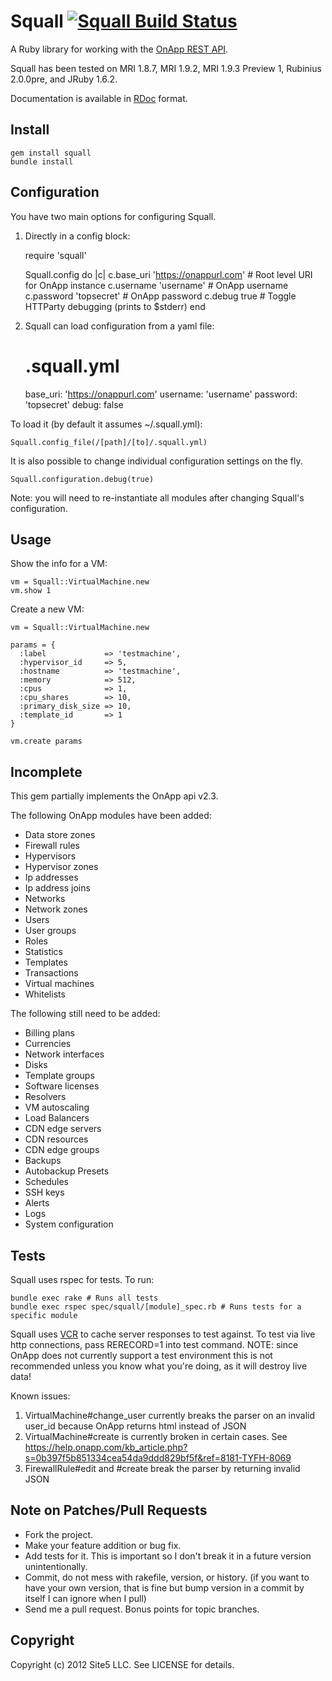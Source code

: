 Squall [![Squall Build Status][Build Icon]][Build Status]
=========================================================

A Ruby library for working with the [OnApp REST API][].

Squall has been tested on MRI 1.8.7, MRI 1.9.2, MRI 1.9.3 Preview 1,
Rubinius 2.0.0pre, and JRuby 1.6.2.

Documentation is available in [RDoc][] format.

[Build Status]: http://travis-ci.org/site5/squall
[Build Icon]: https://secure.travis-ci.org/site5/squall.png?branch=master
[OnApp REST API]: https://help.onapp.com/manual.php?m=2
[RDoc]: http://rdoc.info/github/site5/squall/master/frames

Install
-------

    gem install squall
    bundle install

Configuration
-----

You have two main options for configuring Squall.

1. Directly in a config block:

    require 'squall'

    Squall.config do |c|
      c.base_uri 'https://onappurl.com' # Root level URI for OnApp instance
      c.username 'username' # OnApp username
      c.password 'topsecret' # OnApp password
      c.debug true # Toggle HTTParty debugging (prints to $stderr)
    end

2. Squall can load configuration from a yaml file:

    # .squall.yml
    base_uri: 'https://onappurl.com'
    username: 'username'
    password: 'topsecret'
    debug: false

To load it (by default it assumes ~/.squall.yml):

    Squall.config_file(/[path]/[to]/.squall.yml)
    
It is also possible to change individual configuration settings on the fly.

    Squall.configuration.debug(true)
    
Note: you will need to re-instantiate all modules after changing Squall's configuration.

Usage
-----

Show the info for a VM:

    vm = Squall::VirtualMachine.new
    vm.show 1

Create a new VM:

    vm = Squall::VirtualMachine.new

    params = {
      :label             => 'testmachine',
      :hypervisor_id     => 5,
      :hostname          => 'testmachine',
      :memory            => 512,
      :cpus              => 1,
      :cpu_shares        => 10,
      :primary_disk_size => 10,
      :template_id       => 1
    }

    vm.create params
    
Incomplete
-----

This gem partially implements the OnApp api v2.3.

The following OnApp modules have been added:

* Data store zones
* Firewall rules
* Hypervisors
* Hypervisor zones
* Ip addresses
* Ip address joins
* Networks
* Network zones
* Users
* User groups
* Roles
* Statistics
* Templates
* Transactions
* Virtual machines
* Whitelists

The following still need to be added:

* Billing plans
* Currencies
* Network interfaces
* Disks
* Template groups
* Software licenses
* Resolvers
* VM autoscaling
* Load Balancers
* CDN edge servers
* CDN resources
* CDN edge groups
* Backups
* Autobackup Presets
* Schedules
* SSH keys
* Alerts
* Logs
* System configuration

Tests
-----

Squall uses rspec for tests. To run:

    bundle exec rake # Runs all tests
    bundle exec rspec spec/squall/[module]_spec.rb # Runs tests for a specific module

Squall uses [VCR](https://github.com/myronmarston/vcr) to cache server responses to test against. To test via live http connections, pass RERECORD=1 into test command. NOTE: since OnApp does not currently support a test environment this is not recommended unless you know what you're doing, as it will destroy live data!
    
Known issues:

1. VirtualMachine#change_user currently breaks the parser on an invalid user_id  because OnApp returns html instead of JSON
2. VirtualMachine#create is currently broken in certain cases.  See https://help.onapp.com/kb_article.php?s=0b397f5b851334cea54da9ddd829bf5f&ref=8181-TYFH-8069
3. FirewallRule#edit and #create break the parser by returning invalid JSON

Note on Patches/Pull Requests
-----------------------------
 
* Fork the project.
* Make your feature addition or bug fix.
* Add tests for it. This is important so I don't break it in a
  future version unintentionally.
* Commit, do not mess with rakefile, version, or history.
  (if you want to have your own version, that is fine but bump version in a
  commit by itself I can ignore when I pull)
* Send me a pull request. Bonus points for topic branches.

Copyright
---------

Copyright (c) 2012 Site5 LLC. See LICENSE for details.

